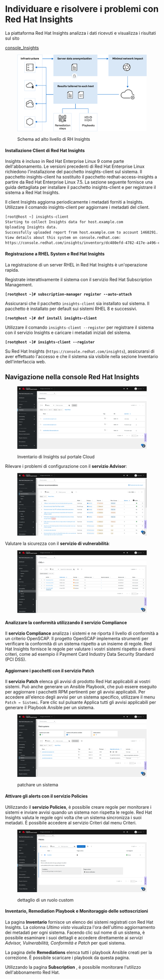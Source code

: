 # Individuare e risolvere i problemi con Red Hat Insights

La piattaforma Red Hat Insights analizza i dati ricevuti e visualizza i risultati sul sito

[console\_Insights](https://console.redhat.com/insights)

<figure><img src="../.gitbook/assets/image (2) (1) (1).png" alt=""><figcaption><p>Schema ad alto livello di RH Insights</p></figcaption></figure>

#### Installazione Client di Red Hat Insights

Insights è incluso in Red Hat Enterprise Linux 9 come parte dell'abbonamento. Le versioni precedenti di Red Hat Enterprise Linux richiedono l'installazione del pacchetto insights-client sul sistema. Il pacchetto insights-client ha sostituito il pacchetto redhat-access-insights a partire da Red Hat Enterprise Linux 7.5. La sezione seguente fornisce una guida dettagliata per installare il pacchetto insights-client e per registrare il sistema a Red Hat Insights.

Il client Insights aggiorna periodicamente i metadati forniti a Insights. Utilizzare il comando insights-client per aggiornare i metadati del client.

```bash
[root@host ~] insights-client 
Starting to collect Insights data for host.example.com
Uploading Insights data.
Successfully uploaded report from host.example.com to account 1460291.
View details about this system on console.redhat.com:
https://console.redhat.com/insights/inventory/dc480efd-4782-417e-a496-cb33e23642f0
```

#### Registrazione a RHEL System e Red Hat Insights

La registrazione di un server RHEL in Red Hat Insights è un'operazione rapida.

Registrate interattivamente il sistema con il servizio Red Hat Subscription Management.

<pre><code><strong>[root@host ~]# subscription-manager register --auto-attach
</strong></code></pre>

Assicurarsi che il pacchetto `insights-client` sia installato sul sistema. Il pacchetto è installato per default sui sistemi RHEL 8 e successivi.

<pre><code><strong>[root@host ~]# dnf install insights-client
</strong></code></pre>

Utilizzare il comando `insights-client --register` per registrare il sistema con il servizio Insights e caricare i metadati iniziali del sistema.

<pre><code><strong>[root@host ~]# insights-client --register
</strong></code></pre>

Su Red Hat Insights (`https://console.redhat.com/insights`), assicurarsi di aver effettuato l'accesso e che il sistema sia visibile nella sezione Inventario dell'interfaccia web.

## Navigazione nella console Red Hat Insights

<figure><img src="../.gitbook/assets/image (2) (1) (1) (1).png" alt=""><figcaption><p>Inventario di Insights sul portale Cloud</p></figcaption></figure>

Rilevare i problemi di configurazione con il **servizio Advisor**:

<figure><img src="../.gitbook/assets/image (3).png" alt=""><figcaption></figcaption></figure>

Valutare la sicurezza con il **servizio di vulnerabilità**:

<figure><img src="../.gitbook/assets/image (4).png" alt=""><figcaption></figcaption></figure>

#### Analizzare la conformità utilizzando il servizio Compliance

Il **servizio Compliance** analizza i sistemi e ne riporta il livello di conformità a un criterio OpenSCAP. Il progetto OpenSCAP implementa strumenti per verificare la conformità di un sistema rispetto a un insieme di regole. Red Hat Insights fornisce le regole per valutare i vostri sistemi rispetto a diversi criteri, come ad esempio il Payment Card Industry Data Security Standard (PCI DSS).

#### Aggiornare i pacchetti con il servizio Patch

Il **servizio Patch** elenca gli avvisi di prodotto Red Hat applicabili ai vostri sistemi. Può anche generare un Ansible Playbook, che può essere eseguito per aggiornare i pacchetti RPM pertinenti per gli avvisi applicabili. Per accedere all'elenco degli avvisi per un sistema specifico, utilizzare il menu `Patch → Sistemi`. Fare clic sul pulsante Applica tutti gli avvisi applicabili per generare il Playbook Ansible per un sistema.

<figure><img src="../.gitbook/assets/image (5).png" alt=""><figcaption><p>patchare un sistema</p></figcaption></figure>

#### Attivare gli alerts con il servizio Policies

Utilizzando il **servizio Policies**, è possibile creare regole per monitorare i sistemi e inviare avvisi quando un sistema non rispetta le regole. Red Hat Insights valuta le regole ogni volta che un sistema sincronizza i suoi metadati. È possibile accedere al servizio Criteri dal menu Criteri.

<figure><img src="../.gitbook/assets/image (6).png" alt=""><figcaption><p>dettaglio di un ruolo custom</p></figcaption></figure>

#### Inventario, Remediation Playbook e Monitoraggio delle sottoscrizioni

La pagina **Inventario** fornisce un elenco dei sistemi registrati con Red Hat Insights. La colonna _Ultimo visto_ visualizza l'ora dell'ultimo aggiornamento dei metadati per ogni sistema. Facendo clic sul nome di un sistema, è possibile esaminare i suoi dettagli e accedere direttamente ai _servizi Advisor, Vulnerabilità, Conformità e Patch_ per quel sistema.

La pagina delle **Remediations** elenca tutti i playbook Ansible creati per la correzione. È possibile scaricare i playbook da questa pagina.

Utilizzando la pagina **Subscription** , è possibile monitorare l'utilizzo dell'abbonamento Red Hat.
